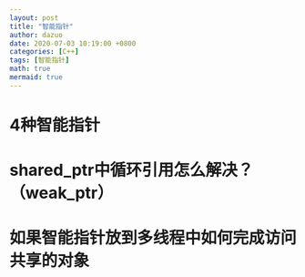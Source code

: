 ```yaml
---
layout: post
title: "智能指针"
author: dazuo
date: 2020-07-03 10:19:00 +0800
categories: [C++]
tags: [智能指针]
math: true
mermaid: true
---
```


# 4种智能指针

# shared_ptr中循环引用怎么解决？（weak_ptr）

# 如果智能指针放到多线程中如何完成访问共享的对象